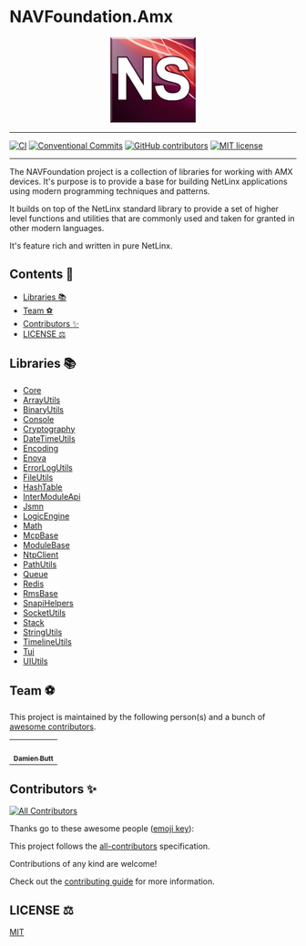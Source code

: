 # NAVFoundation.Amx

<div align="center">
    <img src="./assets/img/AMX_NS_03.png" alt="" width="150" />
</div>

---

[![CI](https://github.com/Norgate-AV/NAVFoundation.Amx/actions/workflows/main.yml/badge.svg)](https://github.com/Norgate-AV/NAVFoundation.Amx/actions/workflows/main.yml)
[![Conventional Commits](https://img.shields.io/badge/Conventional%20Commits-1.0.0-%23FE5196?logo=conventionalcommits&logoColor=white)](https://conventionalcommits.org)
[![GitHub contributors](https://img.shields.io/github/contributors/Norgate-AV/NAVFoundation.Amx)](https://github.com/Norgate-AV/NAVFoundation.Amx/graphs/contributors)
[![MIT license](https://img.shields.io/badge/License-MIT-blue.svg)](LICENSE)

---

The NAVFoundation project is a collection of libraries for working with AMX devices. It's purpose is to provide a base for building NetLinx applications using modern programming techniques and patterns.

It builds on top of the NetLinx standard library to provide a set of higher level functions and utilities that are commonly used and taken for granted in other modern languages.

It's feature rich and written in pure NetLinx.

## Contents :book:

<!-- START doctoc generated TOC please keep comment here to allow auto update -->
<!-- DON'T EDIT THIS SECTION, INSTEAD RE-RUN doctoc TO UPDATE -->

-   [Libraries :books:](#libraries-books)
-   [Team :soccer:](#team-soccer)
-   [Contributors :sparkles:](#contributors-sparkles)
-   [LICENSE :balance_scale:](#license-balance_scale)

<!-- END doctoc generated TOC please keep comment here to allow auto update -->

## Libraries :books:

-   [Core](./Core)
-   [ArrayUtils](./ArrayUtils)
-   [BinaryUtils](./BinaryUtils)
-   [Console](./Console)
-   [Cryptography](./Cryptography)
-   [DateTimeUtils](./DateTimeUtils)
-   [Encoding](./Encoding)
-   [Enova](./Enova)
-   [ErrorLogUtils](./ErrorLogUtils)
-   [FileUtils](./FileUtils)
-   [HashTable](./HashTable)
-   [InterModuleApi](./InterModuleApi)
-   [Jsmn](./Jsmn)
-   [LogicEngine](./LogicEngine)
-   [Math](./Math)
-   [McpBase](./McpBase)
-   [ModuleBase](./ModuleBase)
-   [NtpClient](./NtpClient)
-   [PathUtils](./PathUtils)
-   [Queue](./Queue)
-   [Redis](./Redis)
-   [RmsBase](./RmsBase)
-   [SnapiHelpers](./SnapiHelpers)
-   [SocketUtils](./SocketUtils)
-   [Stack](./Stack)
-   [StringUtils](./StringUtils)
-   [TimelineUtils](./TimelineUtils)
-   [Tui](./Tui)
-   [UIUtils](./UIUtils)

## Team :soccer:

This project is maintained by the following person(s) and a bunch of [awesome contributors](https://github.com/Norgate-AV/NAVFoundation.Amx/graphs/contributors).

<table>
  <tr>
    <td align="center"><a href="https://github.com/damienbutt"><img src="https://avatars.githubusercontent.com/damienbutt?v=4?s=100" width="100px;" alt=""/><br /><sub><b>Damien Butt</b></sub></a><br /></td>
  </tr>
</table>

## Contributors :sparkles:

<!-- ALL-CONTRIBUTORS-BADGE:START - Do not remove or modify this section -->

[![All Contributors](https://img.shields.io/badge/all_contributors-1-orange.svg?style=flat-square)](#contributors-sparkles)

Thanks go to these awesome people ([emoji key](https://allcontributors.org/docs/en/emoji-key)):

<!-- ALL-CONTRIBUTORS-LIST:START - Do not remove or modify this section -->
<!-- prettier-ignore-start -->
<!-- markdownlint-disable -->

<!-- markdownlint-restore -->
<!-- prettier-ignore-end -->

<!-- ALL-CONTRIBUTORS-LIST:END -->

This project follows the [all-contributors](https://allcontributors.org) specification.

Contributions of any kind are welcome!

Check out the [contributing guide](CONTRIBUTING.md) for more information.

## LICENSE :balance_scale:

[MIT](LICENSE)

